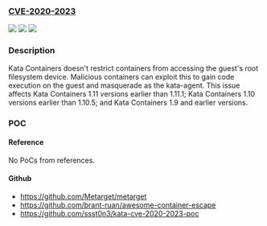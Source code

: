 ### [CVE-2020-2023](https://cve.mitre.org/cgi-bin/cvename.cgi?name=CVE-2020-2023)
![](https://img.shields.io/static/v1?label=Product&message=Kata%20Containers&color=blue)
![](https://img.shields.io/static/v1?label=Version&message=1.11%3C%201.11.1%20&color=brighgreen)
![](https://img.shields.io/static/v1?label=Vulnerability&message=CWE-250%20Execution%20with%20Unnecessary%20Privileges&color=brighgreen)

### Description

Kata Containers doesn't restrict containers from accessing the guest's root filesystem device. Malicious containers can exploit this to gain code execution on the guest and masquerade as the kata-agent. This issue affects Kata Containers 1.11 versions earlier than 1.11.1; Kata Containers 1.10 versions earlier than 1.10.5; and Kata Containers 1.9 and earlier versions.

### POC

#### Reference
No PoCs from references.

#### Github
- https://github.com/Metarget/metarget
- https://github.com/brant-ruan/awesome-container-escape
- https://github.com/ssst0n3/kata-cve-2020-2023-poc


